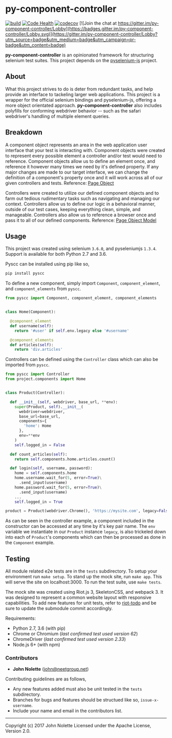 # py-component-controller

[![build](https://travis-ci.org/neetjn/py-component-controller.svg?branch=master)](https://travis-ci.org/neetjn/py-component-controller)
[![Code Health](https://landscape.io/github/neetjn/py-component-controller/master/landscape.svg?style=flat)](https://landscape.io/github/neetjn/py-component-controller/master)
[![codecov](https://codecov.io/gh/neetjn/py-component-controller/branch/master/graph/badge.svg)](https://codecov.io/gh/neetjn/py-component-controller)
[![Join the chat at https://gitter.im/py-component-controller/Lobby](https://badges.gitter.im/py-component-controller/Lobby.svg)](https://gitter.im/py-component-controller/Lobby?utm_source=badge&utm_medium=badge&utm_campaign=pr-badge&utm_content=badge)

**py-component-controller** is an opinionated framework for structuring selenium test suites. This project depends on the [pyselenium-js](https://github.com/neetjn/pyselenium-js) project.

## About

What this project strives to do is deter from redundant tasks, and help provide an interface to tackeling larger web applications. This project is a wrapper for the official selenium bindings and pyselenium-js, offering a more object orientated approach. **py-component-controller** also includes polyfills for conforming webdriver behavior -- such as the safari webdriver's handling of multiple element queries.

## Breakdown

A component object represents an area in the web application user interface that your test is interacting with. Component objects were created to represent every possible element a controller and/or test would need to reference. Component objects allow us to define an element once, and reference it however many times we need by it's defined property. If any major changes are made to our target interface, we can change the definition of a component's property once and it will work across all of our given controllers and tests. Reference: [Page Object](http://selenium-python.readthedocs.io/page-objects.html)

Controllers were created to utilize our defined component objects and to farm out tedious rudimentary tasks such as navigating and managing our context. Controllers allow us to define our logic in a behavioral manner, outside of our test cases, keeping everything clean, simple, and manageable. Controllers also allow us to reference a browser once and pass it to all of our defined components. Reference: [Page Object Model](http://www.guru99.com/page-object-model-pom-page-factory-in-selenium-ultimate-guide.html)

## Usage

This project was created using selenium `3.6.0`, and pyseleniumjs `1.3.4`. Support is available for both Python 2.7 and 3.6.

Pyscc can be installed using pip like so,

```sh
pip install pyscc
```

To define a new component, simply import `Component`, `component_element`, and `component_elements` from `pyscc`.

```python
from pyscc import Component, component_element, component_elements


class Home(Component):

  @component_element
  def username(self):
    return '#user' if self.env.legacy else '#username'

  @component_elements
  def articles(self):
    return 'div.articles'
```

Controllers can be defined using the `Controller` class which can also be imported from `pyscc`.

```python
from pyscc import Controller
from project.components import Home


class Product(Controller):

  def __init__(self, webdriver, base_url, **env):
    super(Product, self).__init__(
      webdriver=webdriver,
      base_url=base_url,
      components={
        'home': Home
      },
      env=**env
    )
    self.logged_in = False

  def count_articles(self):
    return self.components.home.articles.count()

  def login(self, username, password):
    home = self.components.home
    home.username.wait_for(5, error=True)\
      .send_input(username)
    home.password.wait_for(5, error=True)\
      .send_input(username)
    ...
    self.logged_in = True

product = Product(webdriver.Chrome(), 'https://mysite.com', legacy=False)
```

As can be seen in the controller example, a component included in the constructor can be accessed at any time by it's key pair name. The `env` variable we instantiate in our `Product` instance `legacy`, is also trickeled down into each of `Product`'s components which can then be processed as done in the `Component` example.

## Testing

All module related e2e tests are in the `tests` subdirectory. To setup your environment run `make setup`. To stand up the mock site, run `make app`. This will serve the site on localhost:3000. To run the test suite, use `make tests`.

The mock site was created using Riot.js 3, SkeletonCSS, and webpack 3. It was designed to represent a common website layout with responsive capabilities. To add new features for unit tests, refer to [riot-todo](https://github.com/neetjn/riot-todo) and be sure to update the submodule commit accordingly.

Requirements:
* Python 2.7, 3.6 (with pip)
* Chrome or Chromium (*last confirmed test used version 62*)
* ChromeDriver (*last confirmed test used version 2.33*)
* Node.js 6+ (with npm)

### Contributors

* **John Nolette** (john@neetgroup.net)

Contributing guidelines are as follows,

* Any new features added must also be unit tested in the `tests` subdirectory.
* Branches for bugs and features should be structued like so, `issue-x-username`.
* Include your name and email in the contributors list.

---
Copyright (c) 2017 John Nolette Licensed under the Apache License, Version 2.0.
